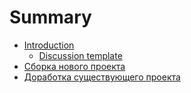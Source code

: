 # Summary

* [Introduction](README.md)
  * [Discussion template](discussion-template.md)
* [Сборка нового проекта](sborka-novogo-proekta.md)
* [Доработка существующего проекта](dorabotka-suschestvuyuschego-proekta.md)

